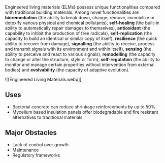 Engineered living materials (ELMs) possess unique functionalities compared with traditional building materials. Among novel functionalities are **bioremediation** (the ability to break down, change, remove, immobilize or detoxify various physical and chemical pollutants), **self-healing** (the built-in ability to automatically repair damages to themselves), **antioxidant** (the capability to inhibit the production of free radicals), **self-replication** (the capacity to build an identical or similar copy of itself), **resilience** (the quick ability to recover from damage), **signalling** (the ability to receive, process and transmit signals with its environment and within itself), **sensing** (the ability to perceive and react to various signals), **remodelling** (the capacity to change or alter the structure, style or form), **self-regulation** (the ability to monitor and manage certain properties without intervention from external bodies) and **evolvability** (the capacity of adaptive evolution).

![[Engineered Living Materials.webp]]

## Uses

- Bacterial concrete can reduce shrinkage reinforcements by up to 50%
- Mycelium based insulation panels offer biodegradable and fire resistant alternatives to traditional materials

## Major Obstacles

- Lack of control over growth
- Maintenance
- Regulatory frameworks

